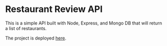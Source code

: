 # Restaurant Review API

This is a simple API built with Node, Express, and Mongo DB that will return a list of restaurants. 

The project is deployed [here](https://noel-restaurant-review-api.herokuapp.com/api/restaurants).